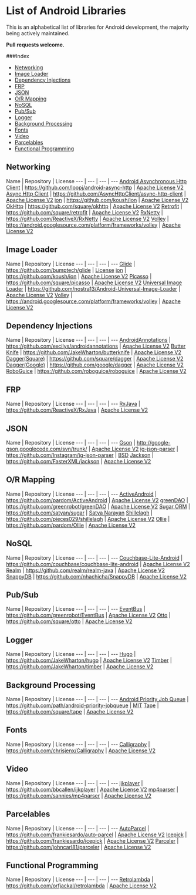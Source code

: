 List of Android Libraries
======================
This is an alphabetical list of libraries for Android development, the majority being actively maintained.

**Pull requests welcome.**

###Index
* [Networking](#networking)
* [Image Loader](#image-loader)
* [Dependency Injections](#dependency-injections)
* [FRP](#frp)
* [JSON](#json)
* [O/R Mapping](#or-mapping)
* [NoSQL](#nosql)
* [Pub/Sub](#pubsub)
* [Logger](#logger)
* [Background Processing](#background-processing)
* [Fonts](#fonts)
* [Video](#video)
* [Parcelables](#parcelables)
* [Functional Programming](#functional-programming)


## Networking
Name | Repository | License
--- | --- | --- | ---
[Android Asynchronous Http Client](http://loopj.com/android-async-http) | https://github.com/loopj/android-async-http | [Apache License V2](https://www.apache.org/licenses/LICENSE-2.0)
[Async Http Client](https://github.com/AsyncHttpClient/async-http-client) | https://github.com/AsyncHttpClient/async-http-client | [Apache License V2](https://www.apache.org/licenses/LICENSE-2.0)
[ion](https://github.com/koush/ion) | https://github.com/koush/ion | [Apache License V2](https://www.apache.org/licenses/LICENSE-2.0)
[OkHttp](http://square.github.io/okhttp/) | https://github.com/square/okhttp | [Apache License V2](https://www.apache.org/licenses/LICENSE-2.0)
[Retrofit](http://square.github.io/retrofit/) | https://github.com/square/retrofit | [Apache License V2](https://www.apache.org/licenses/LICENSE-2.0)
[RxNetty](https://github.com/ReactiveX/RxNetty) | https://github.com/ReactiveX/RxNetty | [Apache License V2](https://www.apache.org/licenses/LICENSE-2.0)
[Volley](https://android.googlesource.com/platform/frameworks/volley) | https://android.googlesource.com/platform/frameworks/volley | [Apache License V2](https://www.apache.org/licenses/LICENSE-2.0)

## Image Loader
Name | Repository | License
--- | --- | --- | ---
[Glide](https://github.com/bumptech/glide) | https://github.com/bumptech/glide | [ License](https://github.com/bumptech/glide/blob/master/LICENSE)
[ion](https://github.com/koush/ion) | https://github.com/koush/ion | [Apache License V2](https://www.apache.org/licenses/LICENSE-2.0)
[Picasso](http://square.github.io/picasso) | https://github.com/square/picasso | [Apache License V2](https://www.apache.org/licenses/LICENSE-2.0)
[Universal Image Loader](https://github.com/nostra13/Android-Universal-Image-Loader) | https://github.com/nostra13/Android-Universal-Image-Loader | [Apache License V2](https://www.apache.org/licenses/LICENSE-2.0)
[Volley](https://android.googlesource.com/platform/frameworks/volley) | https://android.googlesource.com/platform/frameworks/volley | [Apache License V2](https://www.apache.org/licenses/LICENSE-2.0)

## Dependency Injections
Name | Repository | License
--- | --- | --- | ---
[AndroidAnnotations](http://androidannotations.org/) | https://github.com/excilys/androidannotations | [Apache License V2](https://www.apache.org/licenses/LICENSE-2.0)
[Butter Knife](http://jakewharton.github.io/butterknife/) | https://github.com/JakeWharton/butterknife | [Apache License V2](https://www.apache.org/licenses/LICENSE-2.0)
[Dagger(Square)](http://square.github.io/dagger/) | https://github.com/square/dagger | [Apache License V2](https://www.apache.org/licenses/LICENSE-2.0)
[Dagger(Google)](https://github.com/google/dagger) | https://github.com/google/dagger | [Apache License V2](https://www.apache.org/licenses/LICENSE-2.0)
[RoboGuice](https://github.com/roboguice/roboguice) | https://github.com/roboguice/roboguice | [Apache License V2](https://www.apache.org/licenses/LICENSE-2.0)

## FRP
Name | Repository | License
--- | --- | --- | ---
[RxJava](https://github.com/ReactiveX/RxJava) | https://github.com/ReactiveX/RxJava | [Apache License V2](https://www.apache.org/licenses/LICENSE-2.0)

## JSON 
Name | Repository | License
--- | --- | --- | ---
[Gson](https://code.google.com/p/google-gson/) | http://google-gson.googlecode.com/svn/trunk/ | [Apache License V2](https://www.apache.org/licenses/LICENSE-2.0)
[ig-json-parser](https://github.com/Instagram/ig-json-parser) | https://github.com/Instagram/ig-json-parser | [BSD](https://en.wikipedia.org/wiki/BSD_licenses)
[Jackson](http://jackson.codehaus.org/) | https://github.com/FasterXML/jackson | [Apache License V2](https://www.apache.org/licenses/LICENSE-2.0)

## O/R Mapping 
Name | Repository | License
--- | --- | --- | ---
[ActiveAndroid](http://www.activeandroid.com/) | https://github.com/pardom/ActiveAndroid | [Apache License V2](https://www.apache.org/licenses/LICENSE-2.0)
[greenDAO](http://greendao-orm.com/) | https://github.com/greenrobot/greenDAO | [Apache License V2](https://www.apache.org/licenses/LICENSE-2.0)
[Sugar ORM](http://satyan.github.io/sugar/) | https://github.com/satyan/sugar | [Satya Narayan](https://github.com/satyan/sugar/blob/master/LICENSE)
[Shillelagh](https://github.com/pieces029/shillelagh) | https://github.com/pieces029/shillelagh | [Apache License V2](https://www.apache.org/licenses/LICENSE-2.0)
[Ollie](https://github.com/pardom/Ollie) | https://github.com/pardom/Ollie | [Apache License V2](https://www.apache.org/licenses/LICENSE-2.0)

## NoSQL
Name | Repository | License
--- | --- | --- | ---
[Couchbase-Lite-Android](http://developer.couchbase.com/mobile/) | https://github.com/couchbase/couchbase-lite-android | [Apache License V2](https://www.apache.org/licenses/LICENSE-2.0)
[Realm](http://realm.io/) | https://github.com/realm/realm-java | [Apache License V2](https://www.apache.org/licenses/LICENSE-2.0)
[SnappyDB](http://www.snappydb.com/) | https://github.com/nhachicha/SnappyDB | [Apache License V2](https://www.apache.org/licenses/LICENSE-2.0)

## Pub/Sub
Name | Repository | License
--- | --- | --- | ---
[EventBus](https://github.com/greenrobot/EventBus) | https://github.com/greenrobot/EventBus | [Apache License V2](https://www.apache.org/licenses/LICENSE-2.0)
[Otto](http://square.github.io/otto/) | https://github.com/square/otto | [Apache License V2](https://www.apache.org/licenses/LICENSE-2.0)

## Logger
Name | Repository | License
--- | --- | --- | ---
[Hugo](https://github.com/JakeWharton/hugo) | https://github.com/JakeWharton/hugo | [Apache License V2](https://www.apache.org/licenses/LICENSE-2.0)
[Timber](https://github.com/JakeWharton/timber) | https://github.com/JakeWharton/timber | [Apache License V2](https://www.apache.org/licenses/LICENSE-2.0)

## Background Processing
Name | Repository | License
--- | --- | --- | ---
[Android Priority Job Queue](https://github.com/path/android-priority-jobqueue) | https://github.com/path/android-priority-jobqueue | [MIT](http://opensource.org/licenses/MIT)
[Tape](http://square.github.io/tape/) | https://github.com/square/tape | [Apache License V2](https://www.apache.org/licenses/LICENSE-2.0)

## Fonts
Name | Repository | License
--- | --- | --- | ---
[Calligraphy](https://github.com/chrisjenx/Calligraphy) | https://github.com/chrisjenx/Calligraphy | [Apache License V2](https://www.apache.org/licenses/LICENSE-2.0)
 
## Video
Name | Repository | License
--- | --- | --- | ---
[ijkplayer](https://github.com/bbcallen/ijkplayer) | https://github.com/bbcallen/ijkplayer | [Apache License V2](https://www.apache.org/licenses/LICENSE-2.0)
[mp4parser](https://code.google.com/p/mp4parser/) | https://github.com/sannies/mp4parser | [Apache License V2](https://www.apache.org/licenses/LICENSE-2.0)

## Parcelables
Name | Repository | License
--- | --- | --- | ---
[AutoParcel](https://github.com/frankiesardo/auto-parcel) | https://github.com/frankiesardo/auto-parcel | [Apache License V2](https://www.apache.org/licenses/LICENSE-2.0)
[Icepick](https://github.com/frankiesardo/icepick) | https://github.com/frankiesardo/icepick | [Apache License V2](https://www.apache.org/licenses/LICENSE-2.0)
[Parceler](https://github.com/johncarl81/parceler) | https://github.com/johncarl81/parceler | [Apache License V2](https://www.apache.org/licenses/LICENSE-2.0)

## Functional Programming
Name | Repository | License
--- | --- | --- | ---
[Retrolambda](https://github.com/orfjackal/retrolambda) | https://github.com/orfjackal/retrolambda | [Apache License V2](https://www.apache.org/licenses/LICENSE-2.0)


